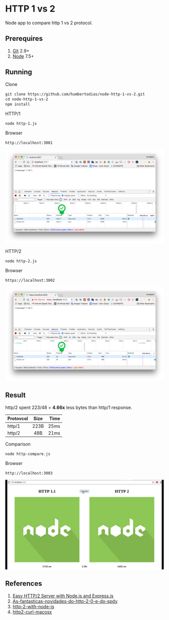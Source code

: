 # HTTP 1 vs 2

Node app to compare http 1 vs 2 protocol.

## Prerequires

1. [Git](https://git-scm.com/downloads) 2.9+
2. [Node](https://nodejs.org/en/download) 7.5+

## Running

Clone

```
git clone https://github.com/humbertodias/node-http-1-vs-2.git 
cd node-http-1-vs-2
npm install
```

HTTP/1

```
node http-1.js
```

Browser

```
http://localhost:3001
```

![](doc/out-1.png)

HTTP/2

```
node http-2.js
```

Browser

```
https://localhost:3002
```

![](doc/out-2.png)


## Result

http/2 spent 223/48 = **4.66x** less bytes than http/1 response.


| Protovcol        | Size           | Time  |
| ------------- |:-------------:| -----:|
| http/1    | 223B| 25ms |
| http/2      | 48B      |   21ms|


Comparison

```
node http-compare.js
```

Browser

```
http://localhost:3003
```

![](doc/compare.gif)


## References

1. [Easy HTTP/2 Server with Node.js and Express.js](https://webapplog.com/http2-node/)
2. [As-fantasticas-novidades-do-http-2-0-e-do-spdy](http://blog.caelum.com.br/as-fantasticas-novidades-do-http-2-0-e-do-spdy/)
3. [http-2-with-node-js](https://medium.com/@imjacobclark/http-2-with-node-js-85da17322812#.uhmkvr54u)
4. [http2-curl-macosx](https://simonecarletti.com/blog/2016/01/http2-curl-macosx/)
